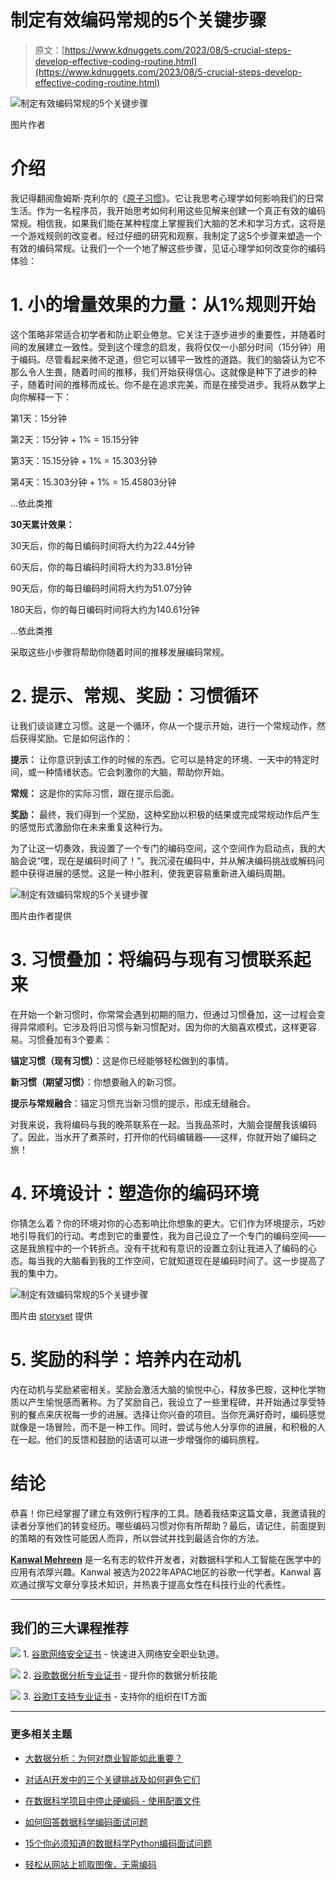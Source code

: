 # 制定有效编码常规的5个关键步骤

> 原文：[https://www.kdnuggets.com/2023/08/5-crucial-steps-develop-effective-coding-routine.html](https://www.kdnuggets.com/2023/08/5-crucial-steps-develop-effective-coding-routine.html)

![制定有效编码常规的5个关键步骤](../Images/f32f58b9951e0e71fee8bdd02b7ea750.png)

图片作者

# 介绍

我记得翻阅詹姆斯·克利尔的《[原子习惯](https://jamesclear.com/atomic-habits)》。它让我思考心理学如何影响我们的日常生活。作为一名程序员，我开始思考如何利用这些见解来创建一个真正有效的编码常规。相信我，如果我们能在某种程度上掌握我们大脑的艺术和学习方式，这将是一个游戏规则的改变者。经过仔细的研究和观察，我制定了这5个步骤来塑造一个有效的编码常规。让我们一个一个地了解这些步骤，见证心理学如何改变你的编码体验：

# 1\. 小的增量效果的力量：从1%规则开始

这个策略非常适合初学者和防止职业倦怠。它关注于逐步进步的重要性，并随着时间的发展建立一致性。受到这个理念的启发，我将仅仅一小部分时间（15分钟）用于编码。尽管看起来微不足道，但它可以铺平一致性的道路。我们的脑袋认为它不那么令人生畏，随着时间的推移，我们开始获得信心。这就像是种下了进步的种子，随着时间的推移而成长。你不是在追求完美，而是在接受进步。我将从数学上向你解释一下：

第1天：15分钟

第2天：15分钟 + 1% = 15.15分钟

第3天：15.15分钟 + 1% = 15.303分钟

第4天：15.303分钟 + 1% = 15.45803分钟

…依此类推

**30天累计效果：**

30天后，你的每日编码时间将大约为22.44分钟

60天后，你的每日编码时间将大约为33.81分钟

90天后，你的每日编码时间将大约为51.07分钟

180天后，你的每日编码时间将大约为140.61分钟

…依此类推

采取这些小步骤将帮助你随着时间的推移发展编码常规。

# 2\. 提示、常规、奖励：习惯循环

让我们谈谈建立习惯。这是一个循环，你从一个提示开始，进行一个常规动作，然后获得奖励。它是如何运作的：

**提示：** 让你意识到该工作的时候的东西。它可以是特定的环境、一天中的特定时间，或一种情绪状态。它会刺激你的大脑，帮助你开始。

**常规：** 这是你的实际习惯，跟在提示后面。

**奖励：** 最终，我们得到一个奖励，这种奖励以积极的结果或完成常规动作后产生的感觉形式激励你在未来重复这种行为。

为了让这一切奏效，我设置了一个专门的编码空间，这个空间作为启动点，我的大脑会说“嘿，现在是编码时间了！”。我沉浸在编码中，并从解决编码挑战或解码问题中获得进展的感觉。这是一种小胜利，使我更容易重新进入编码周期。

![制定有效编码常规的5个关键步骤](../Images/b8146e9f37d43f65e64023ea5250a7a7.png)

图片由作者提供

# 3\. 习惯叠加：将编码与现有习惯联系起来

在开始一个新习惯时，你常常会遇到初期的阻力，但通过习惯叠加，这一过程会变得异常顺利。它涉及将旧习惯与新习惯配对。因为你的大脑喜欢模式，这样更容易。习惯叠加有3个要素：

**锚定习惯（现有习惯）**：这是你已经能够轻松做到的事情。

**新习惯（期望习惯）**：你想要融入的新习惯。

**提示与常规融合**：锚定习惯充当新习惯的提示，形成无缝融合。

对我来说，我将编码与我的晚茶联系在一起。当我品茶时，大脑会提醒我该编码了。因此，当水开了煮茶时，打开你的代码编辑器——这样，你就开始了编码之旅！

# 4\. 环境设计：塑造你的编码环境

你猜怎么着？你的环境对你的心态影响比你想象的更大。它们作为环境提示，巧妙地引导我们的行动。考虑到它的重要性，我为自己设立了一个专门的编码空间——这是我旅程中的一个转折点。没有干扰和有意识的设置立刻让我进入了编码的心态。每当我的大脑看到我的工作空间，它就知道现在是编码时间了。这一步提高了我的集中力。

![制定有效编码常规的5个关键步骤](../Images/24a0c0be962e9d55fa27d1b0b66605f5.png)

图片由 [storyset](https://www.freepik.com/free-vector/online-games-addiction-concept-illustration_8239225.htm#query=coding%20setup&position=11&from_view=search&track=ais) 提供

# 5\. 奖励的科学：培养内在动机

内在动机与奖励紧密相关。奖励会激活大脑的愉悦中心，释放多巴胺，这种化学物质以产生愉悦感而著称。为了奖励自己，我设立了一些里程碑，并开始通过享受特别的餐点来庆祝每一步的进展。选择让你兴奋的项目。当你充满好奇时，编码感觉就像是一场冒险，而不是一种工作。同时，尝试与他人分享你的进展，和积极的人在一起。他们的反馈和鼓励的话语可以进一步增强你的编码旅程。

# 结论

恭喜！你已经掌握了建立有效例行程序的工具。随着我结束这篇文章，我邀请我的读者分享他们的转变经历。哪些编码习惯对你有所帮助？最后，请记住，前面提到的策略的有效性可能因人而异，所以尝试并找到最适合你的方法。

**[Kanwal Mehreen](https://www.linkedin.com/in/kanwal-mehreen1)** 是一名有志的软件开发者，对数据科学和人工智能在医学中的应用有浓厚兴趣。Kanwal 被选为2022年APAC地区的谷歌一代学者。Kanwal 喜欢通过撰写文章分享技术知识，并热衷于提高女性在科技行业的代表性。

* * *

## 我们的三大课程推荐

![](../Images/0244c01ba9267c002ef39d4907e0b8fb.png) 1\. [谷歌网络安全证书](https://www.kdnuggets.com/google-cybersecurity) - 快速进入网络安全职业轨道。

![](../Images/e225c49c3c91745821c8c0368bf04711.png) 2\. [谷歌数据分析专业证书](https://www.kdnuggets.com/google-data-analytics) - 提升你的数据分析技能

![](../Images/0244c01ba9267c002ef39d4907e0b8fb.png) 3\. [谷歌IT支持专业证书](https://www.kdnuggets.com/google-itsupport) - 支持你的组织在IT方面

* * *

### 更多相关主题

+   [大数据分析：为何对商业智能如此重要？](https://www.kdnuggets.com/2023/06/big-data-analytics-crucial-business-intelligence.html)

+   [对话AI开发中的三个关键挑战及如何避免它们](https://www.kdnuggets.com/3-crucial-challenges-in-conversational-ai-development-and-how-to-avoid-them)

+   [在数据科学项目中停止硬编码 - 使用配置文件](https://www.kdnuggets.com/2023/06/stop-hard-coding-data-science-project-config-files-instead.html)

+   [如何回答数据科学编码面试问题](https://www.kdnuggets.com/2022/01/answer-data-science-coding-interview-questions.html)

+   [15个你必须知道的数据科学Python编码面试问题](https://www.kdnuggets.com/2022/04/15-python-coding-interview-questions-must-know-data-science.html)

+   [轻松从网站上抓取图像，无需编码](https://www.kdnuggets.com/2022/06/octoparse-scrape-images-easily-websites-nocoding-way.html)

